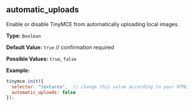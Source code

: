 ## automatic_uploads

Enable or disable TinyMCE from automatically uploading local images.

**Type:** `Boolean`

**Default Value:** `true`  // confirmation required

**Possible Values:** `true`, `false`

**Example:**

```js
tinymce.init({
  selector: "textarea",  // change this value according to your HTML
  automatic_uploads: false
});
```
